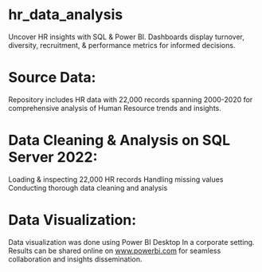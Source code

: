# hr_data_analysis
Uncover HR insights with SQL &amp; Power BI. Dashboards display turnover, diversity, recruitment, &amp; performance metrics for informed decisions.

# Source Data:
Repository includes HR data with 22,000 records spanning 2000-2020 for comprehensive analysis of Human Resource trends and insights.

# Data Cleaning & Analysis on SQL Server 2022:
  Loading & inspecting 22,000 HR records
  Handling missing values
  Conducting thorough data cleaning and analysis

# Data Visualization:
Data visualization was done using Power BI Desktop In a corporate setting. Results can be shared online on www.powerbi.com for seamless collaboration and insights dissemination.
